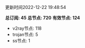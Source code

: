 更新时间2022-12-22 19:48:54

**总订阅: 45**
**总节点: 720**
**有效节点: 124**
- v2ray节点: 118
- trojan节点: 5
- ss节点: 1
